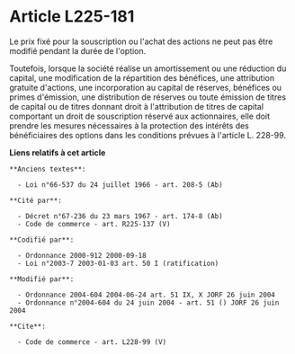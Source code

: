 # Article L225-181

Le prix fixé pour la souscription ou l'achat des actions ne peut pas être modifié pendant la durée de l'option. 

Toutefois, lorsque la société réalise un amortissement ou une réduction du capital, une modification de la répartition des
bénéfices, une attribution gratuite d'actions, une incorporation au capital de réserves, bénéfices ou primes d'émission, une
distribution de réserves ou toute émission de titres de capital ou de titres donnant droit à l'attribution de titres de
capital comportant un droit de souscription réservé aux actionnaires, elle doit prendre les mesures nécessaires à la
protection des intérêts des bénéficiaires des options dans les conditions prévues à l'article L. 228-99.

**Liens relatifs à cet article**

	**Anciens textes**:

	  - Loi n°66-537 du 24 juillet 1966 - art. 208-5 (Ab)

	**Cité par**:

	  - Décret n°67-236 du 23 mars 1967 - art. 174-8 (Ab)
	  - Code de commerce - art. R225-137 (V)

	**Codifié par**:

	  - Ordonnance 2000-912 2000-09-18
	  - Loi n°2003-7 2003-01-03 art. 50 I (ratification)

	**Modifié par**:

	  - Ordonnance 2004-604 2004-06-24 art. 51 IX, X JORF 26 juin 2004
	  - Ordonnance n°2004-604 du 24 juin 2004 - art. 51 () JORF 26 juin 2004

	**Cite**:

	  - Code de commerce - art. L228-99 (V)
